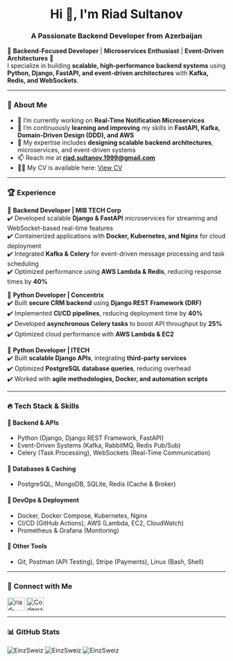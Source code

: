 <h1 align="center">Hi 👋, I'm Riad Sultanov</h1>
<h3 align="center">A Passionate Backend Developer from Azerbaijan</h3>

🔹 **Backend-Focused Developer** | **Microservices Enthusiast** | **Event-Driven Architectures** 🔹  
I specialize in building **scalable, high-performance backend systems** using **Python, Django, FastAPI, and event-driven architectures** with **Kafka, Redis, and WebSockets**.

---

### 🚀 **About Me**
- 🔭 I’m currently working on **Real-Time Notification Microservices**  
- 🌱 I’m continuously **learning and improving** my skills in **FastAPI, Kafka, Domain-Driven Design (DDD), and AWS**  
- 🎯 My expertise includes **designing scalable backend architectures**, microservices, and event-driven systems  
- 📫 Reach me at **riad.sultanov.1999@gmail.com**  
- 👨‍💻 My CV is available here: [View CV](https://drive.google.com/file/d/1nML9q5Ur8xGBUY_DNtvZs5fRTAEBY4xv/view?usp=sharing)

---

### 🏆 **Experience**
🔹 **Backend Developer | MIB TECH Corp**  
✔️ Developed scalable **Django & FastAPI** microservices for streaming and WebSocket-based real-time features  
✔️ Containerized applications with **Docker, Kubernetes, and Nginx** for cloud deployment  
✔️ Integrated **Kafka & Celery** for event-driven message processing and task scheduling  
✔️ Optimized performance using **AWS Lambda & Redis**, reducing response times by **40%**  

🔹 **Python Developer | Concentrix**  
✔️ Built **secure CRM backend** using **Django REST Framework (DRF)**  
✔️ Implemented **CI/CD pipelines**, reducing deployment time by **40%**  
✔️ Developed **asynchronous Celery tasks** to boost API throughput by **25%**  
✔️ Optimized cloud performance with **AWS Lambda & EC2**  

🔹 **Python Developer | ITECH**  
✔️ Built **scalable Django APIs**, integrating **third-party services**  
✔️ Optimized **PostgreSQL database queries**, reducing overhead  
✔️ Worked with **agile methodologies, Docker, and automation scripts**  

---

### 🔥 **Tech Stack & Skills**
#### **🔹 Backend & APIs**
- Python (Django, Django REST Framework, FastAPI)
- Event-Driven Systems (Kafka, RabbitMQ, Redis Pub/Sub)
- Celery (Task Processing), WebSockets (Real-Time Communication)

#### **🔹 Databases & Caching**
- PostgreSQL, MongoDB, SQLite, Redis (Cache & Broker)

#### **🔹 DevOps & Deployment**
- Docker, Docker Compose, Kubernetes, Nginx
- CI/CD (GitHub Actions), AWS (Lambda, EC2, CloudWatch)
- Prometheus & Grafana (Monitoring)

#### **🔹 Other Tools**
- Git, Postman (API Testing), Stripe (Payments), Linux (Bash, Shell)

---

### 📌 **Connect with Me**
<p align="left">
<a href="https://linkedin.com/in/riad-sultanov-47b030164" target="blank"><img align="center" src="https://raw.githubusercontent.com/rahuldkjain/github-profile-readme-generator/master/src/images/icons/Social/linked-in-alt.svg" alt="riad-sultanov" height="30" width="40" /></a>
<a href="https://www.codewars.com/users/RiadSultanov" target="blank"><img align="center" src="https://www.codewars.com/users/RiadSultanov/badges/large" alt="Codewars" height="30" width="40" /></a>
</p>

---

### 📊 **GitHub Stats**
<p>
<img align="center" src="https://github-readme-stats.vercel.app/api/top-langs?username=EinzSweiz&show_icons=true&locale=en&layout=compact" alt="EinzSweiz" />
<img align="center" src="https://github-readme-stats.vercel.app/api?username=EinzSweiz&show_icons=true&locale=en" alt="EinzSweiz" />
<img align="center" src="https://github-readme-streak-stats.herokuapp.com/?user=EinzSweiz&" alt="EinzSweiz" />
</p>
